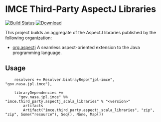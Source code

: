 # IMCE Third-Party AspectJ Libraries

[![Build Status](https://travis-ci.org/JPL-IMCE/imce.third_party.aspectj_scala_libraries.svg?branch=master)](https://travis-ci.org/JPL-IMCE/imce.third_party.aspectj_scala_libraries)
[ ![Download](https://api.bintray.com/packages/jpl-imce/gov.nasa.jpl.imce/imce.third_party.aspectj_scala_libraries/images/download.svg) ](https://bintray.com/jpl-imce/gov.nasa.jpl.imce/imce.third_party.aspectj_scala_libraries/_latestVersion)
 
This project builds an aggregate of the AspectJ libraries published by the following organization:

- [org.aspectj](http://www.eclipse.org/aspectj/) A seamless aspect-oriented extension to the Java programming language.

## Usage

```
    resolvers += Resolver.bintrayRepo("jpl-imce", "gov.nasa.jpl.imce"),

    libraryDependencies += 
      "gov.nasa.jpl.imce" %% "imce.third_party.aspectj_scala_libraries" % "<version>"
        artifacts
        Artifact("imce.third_party.aspectj_scala_libraries", "zip", "zip", Some("resource"), Seq(), None, Map())
```